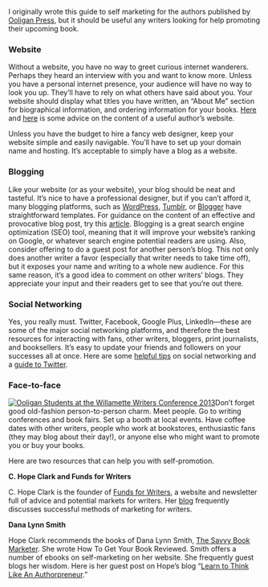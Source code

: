 I originally wrote this guide to self marketing for the authors published by <a href="http://ooligan.pdx.edu/" target="_blank"> Ooligan Press</a>, but it should be useful any writers looking for help promoting their upcoming book.

### Website

Without a website, you have no way to greet curious internet wanderers. Perhaps they heard an interview with you and want to know more. Unless you have a personal internet presence, your audience will have no way to look you up. They&rsquo;ll have to rely on what others have said about you. Your website should display what titles you have written, an &ldquo;About Me&rdquo; section for biographical information, and ordering information for your books. <a href="http://bookmarketingmaven.typepad.com/book_marketing_maven/2011/10/whats-the-most-important-thing-on-an-author-website.html" target="_blank">Here</a> and <a href="http://janefriedman.com/2012/02/27/effective-author-website/" target="_blank">here</a> is some advice on the content of a useful author&rsquo;s website.

Unless you have the budget to hire a fancy web designer, keep your website simple and easily navigable. You&rsquo;ll have to set up your domain name and hosting. It&rsquo;s acceptable to simply have a blog as a website.

### Blogging

Like your website (or as your website), your blog should be neat and tasteful. It&rsquo;s nice to have a professional designer, but if you can&rsquo;t afford it, many blogging platforms, such as <a href="https://wordpress.com/" target="_blank">WordPress</a>, <a href="https://www.tumblr.com/" target="_blank">Tumblr</a>, or <a href="https://www.blogger.com/" target="_blank">Blogger</a> have straightforward templates. For guidance on the content of an effective and provocative blog post, try this <a href="http://goinswriter.com/great-blog-post/" target="_blank">article</a>. Blogging is a great search engine optimization (SEO) tool, meaning that it will improve your website&rsquo;s ranking on Google, or whatever search engine potential readers are using. Also, consider offering to do a guest post for another person&rsquo;s blog. This not only does another writer a favor (especially that writer needs to take time off), but it exposes your name and writing to a whole new audience. For this same reason, it&rsquo;s a good idea to comment on other writers&rsquo; blogs. They appreciate your input and their readers get to see that you&rsquo;re out there.

### Social Networking

Yes, you really must. Twitter, Facebook, Google Plus, LinkedIn—these are some of the major social networking platforms, and therefore the best resources for interacting with fans, other writers, bloggers, print journalists, and booksellers. It&rsquo;s easy to update your friends and followers on your successes all at once. Here are some <a href="http://www.thecreativepenn.com/2011/10/16/7-social-networking-mistakes/" target="_blank">helpful tips</a> on social networking and a [guide to Twitter](http://laurenhudgins.com/social-media/an-authors-guide-to-twitter/ "An Author&rsquo;s Guide to Twitter").

### Face-to-face

[![Ooligan Students at the Willamette Writers Conference 2013](http://laurenhudgins.com/wp-content/uploads/2014/02/wwc2013-300x189.jpg)](http://laurenhudgins.com/wp-content/uploads/2014/02/wwc2013.jpg)Don&rsquo;t forget good old-fashion person-to-person charm. Meet people. Go to writing conferences and book fairs. Set up a booth at local events. Have coffee dates with other writers, people who work at bookstores, enthusiastic fans (they may blog about their day!), or anyone else who might want to promote you or buy your books.

Here are two resources that can help you with self-promotion.

**C. Hope Clark and Funds for Writers**

C. Hope Clark is the founder of [Funds for Writers](http://www.fundsforwriters.com/ "Funds for Writers"), a website and newsletter full of advice and potential markets for writers. Her [blog](http://hopeclark.blogspot.com/ "Hope Clark Blog") frequently discusses successful methods of marketing for writers.

**Dana Lynn Smith**

Hope Clark recommends the books of Dana Lynn Smith, [The Savvy Book Marketer](http://bookmarketingmaven.typepad.com/ "Marketing resource"). She wrote How To Get Your Book Reviewed. Smith offers a number of ebooks on self-marketing on her website. She frequently guest blogs her wisdom. Here is her guest post on Hope&rsquo;s blog &ldquo;[Learn to Think Like An Authorpreneur](http://hopeclark.blogspot.com/2011/10/learn-to-think-like-authorpreneur.html "Author Advice").&rdquo;
